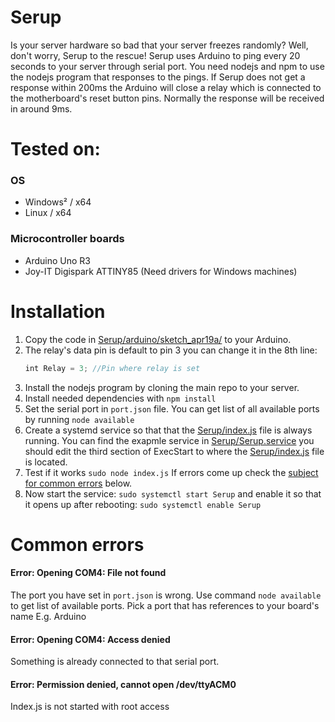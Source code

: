 # Serup
Is your server hardware so bad that your server freezes randomly? Well, don't worry, Serup to the rescue! Serup uses Arduino to ping every 20 seconds to your server through serial port. You need nodejs and npm to use the nodejs program that responses to the pings. If Serup does not get a response within 200ms the Arduino will close a relay which is connected to the motherboard's reset button pins. Normally the response will be received in around 9ms.

# Tested on:
### OS
- Windows² / x64
- Linux / x64
### Microcontroller boards
- Arduino Uno R3
- Joy-IT Digispark ATTINY85 (Need drivers for Windows machines)

# Installation
1. Copy the code in [Serup/arduino/sketch_apr19a/](https://github.com/JAAKKQ/Serup/blob/07c93d5679ec25326ab13663b58f0d7cb11cc6a5/arduino/sketch_apr19a/sketch_apr19a.ino) to your Arduino.
2. The relay's data pin is default to pin 3 you can change it in the 8th line:
    ```JavaScript
    int Relay = 3; //Pin where relay is set
    ```
3. Install the nodejs program by cloning the main repo to your server.
4. Install needed dependencies with `npm install`
5. Set the serial port in `port.json` file. You can get list of all available ports by running `node available`
6. Create a systemd service so that that the [Serup/index.js](https://github.com/JAAKKQ/Serup/blob/07c93d5679ec25326ab13663b58f0d7cb11cc6a5/index.js) file is always running. You can find the exapmle service in [Serup/Serup.service](https://github.com/JAAKKQ/Serup/blob/e2e5cf2e4ccac5d5c01df65ef811d140a502ddcf/Serup.service) you should edit the third section of ExecStart to where the [Serup/index.js](https://github.com/JAAKKQ/Serup/blob/07c93d5679ec25326ab13663b58f0d7cb11cc6a5/index.js) file is located.
7. Test if it works `sudo node index.js` If errors come up check the [subject for common errors](https://github.com/JAAKKQ/Serup#common-errors) below.
8. Now start the service: `sudo systemctl start Serup` and enable it so that it opens up after rebooting: `sudo systemctl enable Serup`

# Common errors
#### Error: Opening COM4: File not found
The port you have set in `port.json` is wrong. Use command `node available` to get list of available ports. Pick a port that has references to your board's name E.g. Arduino
#### Error: Opening COM4: Access denied
Something is already connected to that serial port.
#### Error: Permission denied, cannot open /dev/ttyACM0
Index.js is not started with root access
